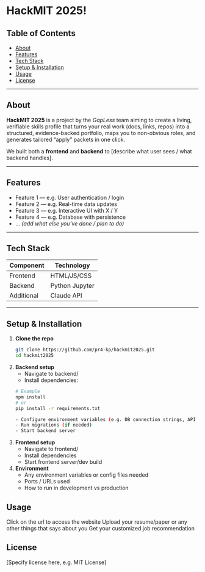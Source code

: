 # HackMIT 2025!

## Table of Contents

- [About](#about)  
- [Features](#features)  
- [Tech Stack](#tech-stack)  
- [Setup & Installation](#setup--installation)  
- [Usage](#usage)  
- [License](#license)  

---


## About

**HackMIT 2025** is a project by the *GapLess* team aiming to create a living, verifiable skills profile that turns your real work (docs, links, repos) into a structured, evidence-backed portfolio, maps you to non-obvious roles, and generates tailored “apply” packets in one click.

We built both a **frontend** and **backend** to [describe what user sees / what backend handles].  

---

## Features

- Feature 1 — e.g. User authentication / login  
- Feature 2 — e.g. Real-time data updates  
- Feature 3 — e.g. Interactive UI with X / Y  
- Feature 4 — e.g. Database with persistence  
- … *(add what else you’ve done / plan to do)*

---

## Tech Stack

| Component    | Technology |
|--------------|------------|
| Frontend     | HTML/JS/CSS |
| Backend      | Python Jupyter |
| Additional   | Claude API |

---

## Setup & Installation

1. **Clone the repo**  
   ```bash
   git clone https://github.com/pr4-kp/hackmit2025.git
   cd hackmit2025
2. **Backend setup**
    - Navigate to backend/
    - Install dependencies:
    ```bash
    # Example
    npm install
    # or
    pip install -r requirements.txt

    - Configure environment variables (e.g. DB connection strings, API keys)
    - Run migrations (if needed)
    - Start backend server
3. **Frontend setup**
    - Navigate to frontend/
    - Install dependencies
    - Start frontend server/dev build
4. **Environment**
    - Any environment variables or config files needed
    - Ports / URLs used
    - How to run in development vs production
## Usage

Click on the url to access the website
Upload your resume/paper or any other things that says about you
Get your customized job recommendation

## License

[Specify license here, e.g. MIT License]